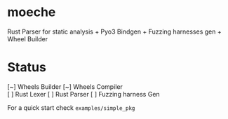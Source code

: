 # moeche
Rust Parser for static analysis + Pyo3 Bindgen + Fuzzing harnesses gen + Wheel Builder

# Status
[~] Wheels Builder
[~] Wheels Compiler  
[ ] Rust Lexer
[ ] Rust Parser
[ ] Fuzzing harness Gen

For a quick start check `examples/simple_pkg`